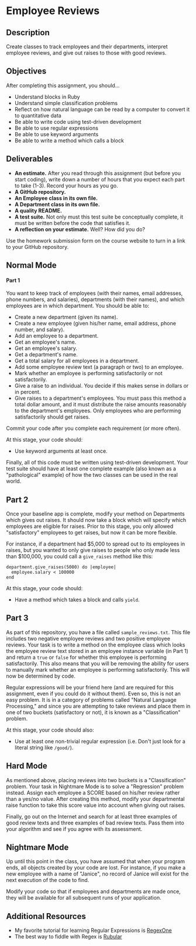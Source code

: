 # Employee Reviews

## Description

Create classes to track employees and their departments, interpret employee reviews, and give out raises to those with good reviews.

## Objectives

After completing this assignment, you should...

* Understand blocks in Ruby
* Understand simple classification problems
* Reflect on how natural language can be read by a computer to convert it to quantitative data
* Be able to write code using test-driven development
* Be able to use regular expressions
* Be able to use keyword arguments
* Be able to write a method which calls a block

## Deliverables

* **An estimate.** After you read through this assignment (but before you start coding), write down a number of hours that you expect each part to take (1-3).  Record your hours as you go.
* **A GitHub repository.**
* **An Employee class in its own file.**
* **A Department class in its own file.**
* **A quality README.**
* **A test suite.** Not only must this test suite be conceptually complete, it must be written before the code that satisfies it.
* **A reflection on your estimate.**  Well?  How did you do?

Use the homework submission form on the course website to turn in a link to your GitHub repository.

## Normal Mode

#### Part 1

You want to keep track of employees (with their names, email addresses, phone numbers, and salaries), departments (with their names), and which employees are in which department.  You should be able to:

* Create a new department (given its name).
* Create a new employee (given his/her name, email address, phone number, and salary).
* Add an employee to a department.
* Get an employee's name.
* Get an employee's salary.
* Get a department's name.
* Get a total salary for all employees in a department.
* Add some employee review text (a paragraph or two) to an employee.
* Mark whether an employee is performing satisfactorily or not satisfactorily.
* Give a raise to an individual.  You decide if this makes sense in dollars or in percent.
* Give raises to a department's employees.  You must pass this method a total dollar amount, and it must distribute the raise amounts reasonably to the department's employees.  Only employees who are performing satisfactorily should get raises.

Commit your code after you complete each requirement (or more often).

At this stage, your code should:

* Use keyword arguments at least once.

Finally, all of this code must be written using test-driven development.  Your test suite should have at least one complete example (also known as a "pathological" example) of how the two classes can be used in the real world.

## Part 2

Once your baseline app is complete, modify your method on Departments which gives out raises.  It should now take a block which will specify which employees are eligible for raises.  Prior to this stage, you only allowed "satisfactory" employees to get raises, but now it can be more flexible.

For instance, if a department had $5,000 to spread out to its employees in raises, but you wanted to only give raises to people who only made less than $100,000, you could call a `give_raises` method like this:

    department.give_raises(5000) do |employee|
      employee.salary < 100000
    end

At this stage, your code should:

* Have a method which takes a block and calls `yield`.

## Part 3

As part of this repository, you have a file called `sample_reviews.txt`.  This file includes two negative employee reviews and two positive employee reviews.  Your task is to write a method on the employee class which looks the employee review text stored in an employee instance variable (in Part 1) and return a `true` or `false` for whether this employee is performing satisfactorily.  This also means that you will be removing the ability for users to manually mark whether an employee is performing satisfactorily.  This will now be determined by code.

Regular expressions will be your friend here (and are required for this assignment, even if you could do it without them).  Even so, this is not an easy problem.  It is in a category of problems called "Natural Language Processing," and since you are attempting to take reviews and place them in one of two buckets (satisfactory or not), it is known as a "Classification" problem.

At this stage, your code should also:

* Use at least one non-trivial regular expression (i.e. Don't just look for a literal string like `/good/`).

## Hard Mode

As mentioned above, placing reviews into two buckets is a "Classification" problem.  Your task in Nightmare Mode is to solve a "Regression" problem instead.  Assign each employee a SCORE based on his/her review rather than a yes/no value.  After creating this method, modify your departmental raise function to take this score value into account when giving out raises.

Finally, go out on the Internet and search for at least three examples of good review texts and three examples of bad review texts.  Pass them into your algorithm and see if you agree with its assessment.

## Nightmare Mode

Up until this point in the class, you have assumed that when your program ends, all objects created by your code are lost.  For instance, if you make a new employee with a name of "Janice", no record of Janice will exist for the next execution of the code to find.

Modify your code so that if employees and departments are made once, they will be available for all subsequent runs of your application.

## Additional Resources

* My favorite tutorial for learning Regular Expressions is [RegexOne](http://regexone.com/)
* The best way to fiddle with Regex is [Rubular](http://rubular.com/)
